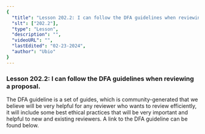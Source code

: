 ```yaml
---
{
  "title": "Lesson 202.2: I can follow the DFA guidelines when reviewing a proposal.",
  "slt": ["202.2"],
  "type": "Lesson",
  "description": "",
  "videoURL": "",
  "lastEdited": "02-23-2024",
  "author": "Ubio"
}
---
```


### **Lesson 202.2: I can follow the DFA guidelines when reviewing a proposal.**

The DFA guideline is a set of guides, which is community-generated that we believe will be very helpful for any reviewer who wants to review efficiently, it will include some best ethical practices that will be very important and helpful to new and existing reviewers. A link to the DFA guideline can be found below.
